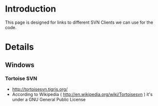 # Introduction #

This page is designed for links to different SVN Clients we can use for the code.


# Details #

## Windows ##

### Tortoise SVN ###

  * http://tortoisesvn.tigris.org/
  * According to Wikipedia ( http://en.wikipedia.org/wiki/Tortoisesvn ) it's under a GNU General Public License




